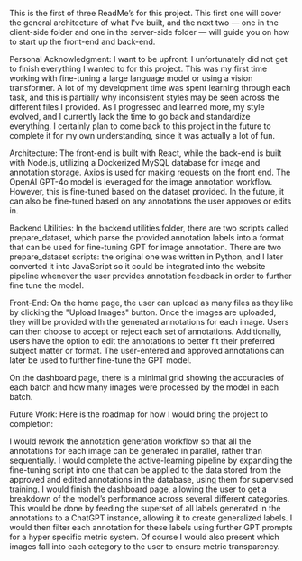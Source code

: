 This is the first of three ReadMe’s for this project. This first one will cover the general architecture of what I've built, and the next two — one in the client-side folder and one in the server-side folder — will guide you on how to start up the front-end and back-end.

Personal Acknowledgment:
I want to be upfront: I unfortunately did not get to finish everything I wanted to for this project. This was my first time working with fine-tuning a large language model or using a vision transformer. A lot of my development time was spent learning through each task, and this is partially why inconsistent styles may be seen across the different files I provided. As I progressed and learned more, my style evolved, and I currently lack the time to go back and standardize everything. I certainly plan to come back to this project in the future to complete it for my own understanding, since it was actually a lot of fun.

Architecture:
The front-end is built with React, while the back-end is built with Node.js, utilizing a Dockerized MySQL database for image and annotation storage. Axios is used for making requests on the front end. The OpenAI GPT-4o model is leveraged for the image annotation workflow. However, this is fine-tuned based on the dataset provided. In the future, it can also be fine-tuned based on any annotations the user approves or edits in.

Backend Utilities:
In the backend utilities folder, there are two scripts called prepare_dataset, which parse the provided annotation labels into a format that can be used for fine-tuning GPT for image annotation. There are two prepare_dataset scripts: the original one was written in Python, and I later converted it into JavaScript so it could be integrated into the website pipeline whenever the user provides annotation feedback in order to further fine tune the model.

Front-End:
On the home page, the user can upload as many files as they like by clicking the "Upload Images" button. Once the images are uploaded, they will be provided with the generated annotations for each image. Users can then choose to accept or reject each set of annotations. Additionally, users have the option to edit the annotations to better fit their preferred subject matter or format. The user-entered and approved annotations can later be used to further fine-tune the GPT model.

On the dashboard page, there is a minimal grid showing the accuracies of each batch and how many images were processed by the model in each batch.


Future Work:
Here is the roadmap for how I would bring the project to completion:

I would rework the annotation generation workflow so that all the annotations for each image can be generated in parallel, rather than sequentially.
I would complete the active-learning pipeline by expanding the fine-tuning script into one that can be applied to the data stored from the approved and edited annotations in the database, using them for supervised training.
I would finish the dashboard page, allowing the user to get a breakdown of the model’s performance across several different categories. This would be done by feeding the superset of all labels generated in the annotations to a ChatGPT instance, allowing it to create generalized labels. I would then filter each annotation for these labels using further GPT prompts for a hyper specific metric system. Of course I would also present which images fall into each category to the user to ensure metric transparency.
